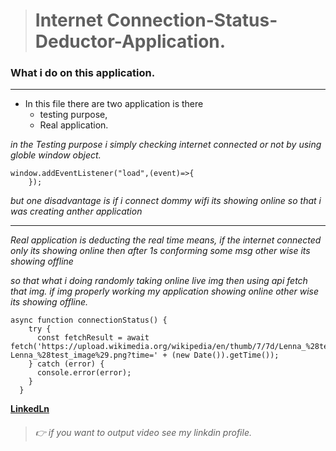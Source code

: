 > # Internet Connection-Status-Deductor-Application.

### What i do on this application.
---
* In this file there are two application is there 
    * testing purpose,
    * Real application.

_in the Testing purpose i simply checking internet connected or not by using globle window object._ 
```
window.addEventListener("load",(event)=>{
    });
```
_but one disadvantage is if i connect dommy wifi its showing online so that i was creating anther application_

---
_Real application is deducting the real time means, if the internet connected only its showing online then after 1s conforming some msg other wise its showing offline_

_so that what i doing randomly taking online live img then using api fetch that img. if img properly working my application showing online other wise its showing offline._

```
async function connectionStatus() {
    try {
      const fetchResult = await fetch('https://upload.wikimedia.org/wikipedia/en/thumb/7/7d/Lenna_%28test_image%29.png/440px-Lenna_%28test_image%29.png?time=' + (new Date()).getTime());
    } catch (error) {
      console.error(error);
    }
  }

  ```

  **[LinkedLn](www.linkedin.com/in/madan-parta "LinkedLn")** 

>###### 👉 if you want to output video see my linkdin profile.
